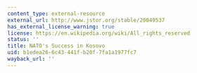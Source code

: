 ```yaml
---
content_type: external-resource
external_url: http://www.jstor.org/stable/20049537
has_external_license_warning: true
license: https://en.wikipedia.org/wiki/All_rights_reserved
status: ''
title: NATO's Success in Kosovo
uid: b1edea26-6c43-441f-b20f-7fa1a1977fc7
wayback_url: ''
---
```

